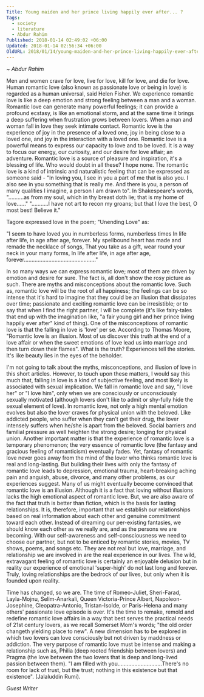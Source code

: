 ```yaml
---
Title: Young maiden and her prince living happily ever after... ?
Tags:
  - society
  - literature
  - Abdur Rahim
Published: 2018-01-14 02:49:02 +06:00
Updated: 2018-01-14 02:56:34 +06:00
OldURL: 2018/01/14/young-maiden-and-her-prince-living-happily-ever-after/
---
```


~ *Abdur Rahim*

Men and women crave for love, live for love, kill for love, and die for love. Human romantic love (also known as passionate love or being in love) is regarded as a human universal, said Helen Fisher. We experience romantic love is like a deep emotion and strong feeling between a man and a woman. Romantic love can generate many powerful feelings; it can provide a profound ecstasy, is like an emotional storm, and at the same time it brings a deep suffering when frustration grows between lovers. When a man and woman fall in love they seek intimate contact. Romantic love is the experience of joy in the presence of a loved one, joy in being close to a loved one, and joy in the interaction with a loved one. Romantic love is a powerful means to express our capacity to love and to be loved. It is a way to focus our energy, our curiosity, and our desire for love affair; an adventure. Romantic love is a source of pleasure and inspiration, it's a blessing of life. Who would doubt in all these? I hope none. The romantic love is a kind of intrinsic and naturalistic feeling that can be expressed as someone said - "In loving you, I see in you a part of me that is also you. I also see in you something that is really me. And there is you, a person of many qualities I imagine, a person I am drawn to". In Shakespeare's words, "...…....as from my soul, which in thy breast doth lie; that is my home of love......" "…........I have not art to recon my groans; but that I love the best, O most best! Believe it."

Tagore expressed love in the poem; "Unending Love" as:

"I seem to have loved you in numberless forms, numberless times
In life after life, in age after age, forever.
My spellbound heart has made and remade the necklace of songs,
That you take as a gift, wear round your neck in your many forms,
In life after life, in age after age, forever..............................................."

In so many ways we can express romantic love; most of them are driven by emotion and desire for sure. The fact is, all don't show the rosy picture as such. There are myths and misconceptions about the romantic love. Such as, romantic love will be the root of all happiness; the feelings can be so intense that it's hard to imagine that they could be an illusion that dissipates over time; passionate and exciting romantic love can be irresistible; or to say that when I find the right partner, I will be complete (it's like fairy-tales that end up with the imagination like, "a fair young girl and her prince living happily ever after" kind of thing). One of the misconceptions of romantic love is that the falling in love is 'love' per se. According to Thomas Moore, "Romantic love is an illusion. Most of us discover this truth at the end of a love affair or when the sweet emotions of love lead us into marriage and then turn down their flames". What is the truth? Experiences tell the stories. It's like beauty lies in the eyes of the beholder.

I'm not going to talk about the myths, misconceptions, and illusion of love in this short articles. However, to touch upon these matters, I would say this much that, falling in love is a kind of subjective feeling, and most likely is associated with sexual implication. We fall in romantic love and say, "I love her" or "I love him", only when we are consciously or unconsciously sexually motivated (although lovers don't like to admit or shy-fully hide the sexual element of love). In romantic love, not only a high mental emotion evolves but also the lover craves for physical union with the beloved. Like addicted people, who suffer when they can't get their drug, the lover intensely suffers when he/she is apart from the beloved. Social barriers and familial pressure as well heighten the strong desire; longing for physical union. Another important matter is that the experience of romantic love is a temporary phenomenon; the very essence of romantic love (the fantasy and gracious feeling of romanticism) eventually fades. Yet, fantasy of romantic love never goes away from the mind of the lover who thinks romantic love is real and long-lasting. But building their lives with only the fantasy of romantic love leads to depression, emotional trauma, heart-breaking aching pain and anguish, abuse, divorce, and many other problems, as our experiences suggest. Many of us might eventually become convinced that romantic love is an illusion. Although it is a fact that loving without illusions lacks the high emotional aspect of romantic love. But, we are also aware of the fact that truth is better than fiction, which is the basis for lasting relationships. It is, therefore, important that we establish our relationships based on real information about each other and genuine commitment toward each other. Instead of dreaming our per-existing fantasies, we should know each other as we really are, and as the persons we are becoming. With our self-awareness and self-consciousness we need to choose our partner, but not to be enticed by romantic stories, movies, TV shows, poems, and songs etc. They are not real but love, marriage, and relationship we are involved in are the real experience in our lives. The wild, extravagant feeling of romantic love is certainly an enjoyable delusion but in reality our experience of emotional 'super-high' do not last long and forever. Truly, loving relationships are the bedrock of our lives, but only when it is founded upon reality.

Time has changed, so we are. The time of Romeo-Juliet, Sheri-Farad, Layla-Mojnu, Selim-Anarkali, Queen Victoria-Prince Albert, Napoleon-Josephine, Cleopatra-Antonio, Tristan-Isolde, or Paris-Helena and many others' passionate love episode is over. It's the time to remake, remold and redefine romantic love affairs in a way that best serves the practical needs of 21st century lovers, as we recall Somerset Mom's words; "the old order changeth yielding place to new". A new dimension has to be explored in which two lovers can love consciously but not driven by maddness or addiction. The very purpose of romantic love must be intense and making a relationship such as, Philia (deep rooted friendship between lovers) and Pragma (the love between the two lovers that is deep and long-lived passion between them). "I am filled with you.............................There's no room for lack of trust, but the trust; nothing in this existence but that existence". (Jalaluddin Rumi).

*Guest Writer*